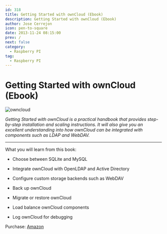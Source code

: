 ```yaml
---
id: 318
title: Getting Started with ownCloud (Ebook)
description: Getting Started with ownCloud (Ebook)
author: Jose Cerrejon
icon: pen-to-square
date: 2013-11-24 08:15:00
prev: /
next: false
category:
  - Raspberry PI
tag:
  - Raspberry PI
---
```


# Getting Started with ownCloud (Ebook)

![owncloud](/images/2013/11/owncloud.jpg)

*Getting Started with ownCloud is a practical handbook that provides step-by-step installation and scaling instructions. It will also give you an excellent understanding into how ownCloud can be integrated with components such as LDAP and WebDAV.*

- - -
What you will learn from this book:

* Choose between SQLite and MySQL

* Integrate ownCloud with OpenLDAP and Active Directory

* Configure custom storage backends such as WebDAV

* Back up ownCloud

* Migrate or restore ownCloud

* Load balance ownCloud components

* Log ownCloud for debugging

Purchase: [Amazon](http://www.amazon.com/gp/reader/1782168257/?tag=ebookad-20)